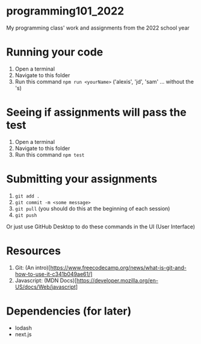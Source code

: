 # programming101_2022
My programming class' work and assignments from the 2022 school year

# Running your code
1. Open a terminal
1. Navigate to this folder
1. Run this command `npm run <yourName>` ('alexis', 'jd', 'sam' ... without the 's)

# Seeing if assignments will pass the test
1. Open a terminal
1. Navigate to this folder
1. Run this command `npm test`

# Submitting your assignments
1. `git add .`
1. `git commit -m <some message>`
1. `git pull` (you should do this at the beginning of each session)
1. `git push`

Or just use GitHub Desktop to do these commands in the UI (User Interface)

# Resources
1. Git: (An intro)[https://www.freecodecamp.org/news/what-is-git-and-how-to-use-it-c341b049ae61/]
1. Javascript: (MDN Docs)[https://developer.mozilla.org/en-US/docs/Web/javascript]

# Dependencies (for later)
- lodash
- next.js
